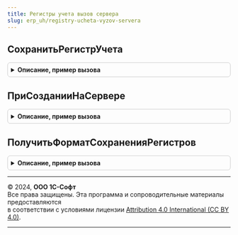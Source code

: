 ```yaml
---
title: Регистры учета вызов сервера
slug: erp_uh/registry-ucheta-vyzov-servera
---
```



## СохранитьРегистрУчета
<details style="margin: 1em 0; padding: 0.5em; border: 1px solid #ccc; border-radius: 6px;">

<summary style="font-weight: bold; cursor: pointer;">Описание, пример вызова</summary>

```bsl

// Сохраняет регистр в виде табличного документа в базу данных.
//
// Параметры:
//  СвойстваРегистраУчета - Структура - см. РегистрыУчетаКлиент.СохранитьРегистрУчета().
//
// Возвращаемое значение:
//   Структура   - данные документа, сохраненного в информационной базе.
//
Функция СохранитьРегистрУчета(СвойстваРегистраУчета) Экспорт
```

Пример вызова
```bsl
Результат = РегистрыУчетаВызовСервера.СохранитьРегистрУчета(СвойстваРегистраУчета) 
```
</details>

## ПриСозданииНаСервере
<details style="margin: 1em 0; padding: 0.5em; border: 1px solid #ccc; border-radius: 6px;">

<summary style="font-weight: bold; cursor: pointer;">Описание, пример вызова</summary>

```bsl

// Общий обработчик события "ПриСозданииНаСервере" форм отчетов, являющихся регистрами учета.
//
// Параметры:
//  Форма        - ФормаКлиентскогоПриложения - открываемая форма, поставляющая значения свойств.
//  Отчет        - ОтчетОбъект - объект, соответствующий основному реквизиту формы.
//
Процедура ПриСозданииНаСервере(Форма, Отчет) Экспорт
```

Пример вызова
```bsl
РегистрыУчетаВызовСервера.ПриСозданииНаСервере(Форма, Отчет) 
```
</details>

## ПолучитьФорматСохраненияРегистров
<details style="margin: 1em 0; padding: 0.5em; border: 1px solid #ccc; border-radius: 6px;">

<summary style="font-weight: bold; cursor: pointer;">Описание, пример вызова</summary>

```bsl

// Возвращает формат сохранения регистров учета в базе данных.
//
// Возвращаемое значение:
//	ПеречислениеСсылка.ФорматыСохраненияОтчетов - Значение формата.
//
Функция ПолучитьФорматСохраненияРегистров() Экспорт
```

Пример вызова
```bsl
Результат = РегистрыУчетаВызовСервера.ПолучитьФорматСохраненияРегистров() 
```
</details>

---

© 2024, **ООО 1С-Софт**  
Все права защищены. Эта программа и сопроводительные материалы предоставляются  
в соответствии с условиями лицензии [Attribution 4.0 International (CC BY 4.0)](https://creativecommons.org/licenses/by/4.0/legalcode).

---
